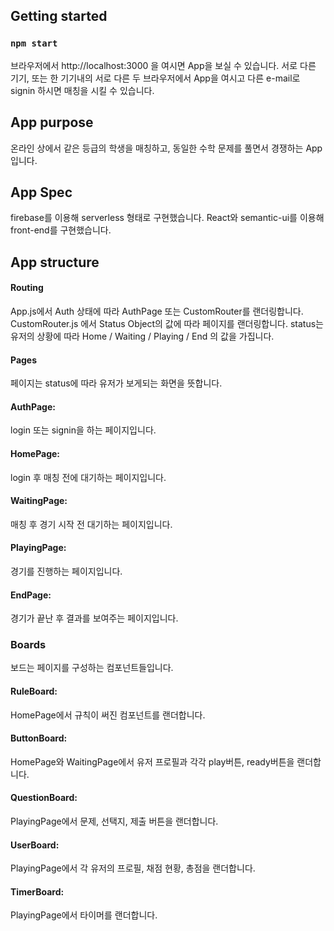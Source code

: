 ## Getting started

### `npm start`

브라우저에서 http://localhost:3000 을 여시면 App을 보실 수 있습니다.
서로 다른 기기, 또는 한 기기내의 서로 다른 두 브라우저에서 App을 여시고 다른 e-mail로 signin 하시면 매칭을 시킬 수 있습니다.

## App purpose

온라인 상에서 같은 등급의 학생을 매칭하고, 동일한 수학 문제를 풀면서 경쟁하는 App입니다. 

## App Spec

firebase를 이용해 serverless 형태로 구현했습니다.
React와 semantic-ui를 이용해 front-end를 구현했습니다.

## App structure

#### Routing

App.js에서 Auth 상태에 따라 AuthPage 또는 CustomRouter를 랜더링합니다.
CustomRouter.js 에서 Status Object의 값에 따라 페이지를 랜더링합니다.
status는 유저의 상황에 따라 Home / Waiting / Playing / End 의 값을 가집니다.

#### Pages

페이지는 status에 따라 유저가 보게되는 화면을 뜻합니다.

#### AuthPage:
login 또는 signin을 하는 페이지입니다.

#### HomePage:
login 후 매칭 전에 대기하는 페이지입니다.  

#### WaitingPage:
매칭 후 경기 시작 전 대기하는 페이지입니다.  

#### PlayingPage:
경기를 진행하는 페이지입니다.  

#### EndPage:
경기가 끝난 후 결과를 보여주는 페이지입니다.    

### Boards

보드는 페이지를 구성하는 컴포넌트들입니다.

#### RuleBoard:
HomePage에서 규칙이 써진 컴포넌트를 랜더합니다.

#### ButtonBoard:
HomePage와 WaitingPage에서 유저 프로필과 각각 play버튼, ready버튼을 랜더합니다. 

#### QuestionBoard:
PlayingPage에서 문제, 선택지, 제출 버튼을 랜더합니다.

#### UserBoard:
PlayingPage에서 각 유저의 프로필, 채점 현황, 총점을 랜더합니다.

#### TimerBoard:
PlayingPage에서 타이머를 랜더합니다.


